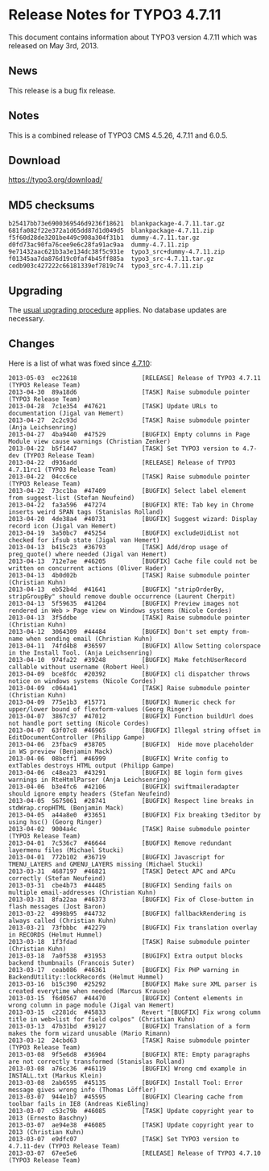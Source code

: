 Release Notes for TYPO3 4.7.11
==============================

This document contains information about TYPO3 version 4.7.11 which was
released on May 3rd, 2013.

News
----

This release is a bug fix release.

Notes
-----

This is a combined release of TYPO3 CMS 4.5.26, 4.7.11 and 6.0.5.

Download
--------

<https://typo3.org/download/>

MD5 checksums
-------------

    b25417bb73e6900369546d9236f18621  blankpackage-4.7.11.tar.gz
    681fa082f22e372a1d65dd87d1d049d5  blankpackage-4.7.11.zip
    f5f60d28de3201be449c908a304f31b1  dummy-4.7.11.tar.gz
    d0fd73ac90fa76cee9e6c28fa91ac9aa  dummy-4.7.11.zip
    9e71432aac621b3a3e134dc38f5c931e  typo3_src+dummy-4.7.11.zip
    f01345aa7da876d19c0faf4b45ff885a  typo3_src-4.7.11.tar.gz
    cedb903c427222c66181339ef7819c74  typo3_src-4.7.11.zip

Upgrading
---------

The [usual upgrading
procedure](https://docs.typo3.org/typo3cms/InstallationGuide/) applies.
No database updates are necessary.

Changes
-------

Here is a list of what was fixed since
[4.7.10](TYPO3_4.7.10 "wikilink"):

    2013-05-03  ec22618                  [RELEASE] Release of TYPO3 4.7.11 (TYPO3 Release Team)
    2013-04-30  89a18d6                  [TASK] Raise submodule pointer (TYPO3 Release Team)
    2013-04-28  7c1e354  #47621          [TASK] Update URLs to documentation (Jigal van Hemert)
    2013-04-27  2c2c93d                  [TASK] Raise submodule pointer (Anja Leichsenring)
    2013-04-27  4ba9440  #47529          [BUGFIX] Empty columns in Page Module view cause warnings (Christian Zenker)
    2013-04-22  b5f1447                  [TASK] Set TYPO3 version to 4.7-dev (TYPO3 Release Team)
    2013-04-22  d936add                  [RELEASE] Release of TYPO3 4.7.11rc1 (TYPO3 Release Team)
    2013-04-22  04cc6ce                  [TASK] Raise submodule pointer (TYPO3 Release Team)
    2013-04-22  73cc1ba  #47409          [BUGFIX] Select label element from suggest-list (Stefan Neufeind)
    2013-04-22  fa3a596  #47274          [BUGFIX] RTE: Tab key in Chrome inserts weird SPAN tags (Stanislas Rolland)
    2013-04-20  4de38a4  #40731          [BUGFIX] Suggest wizard: Display record icon (Jigal van Hemert)
    2013-04-19  3a50bc7  #45254          [BUGFIX] excludeUidList not checked for ifsub state (Jigal van Hemert)
    2013-04-13  b415c23  #36793          [TASK] Add/drop usage of preg_quote() where needed (Jigal van Hemert)
    2013-04-13  712e7ae  #46205          [BUGFIX] Cache file could not be written on concurrent actions (Oliver Hader)
    2013-04-13  4b0d02b                  [TASK] Raise submodule pointer (Christian Kuhn)
    2013-04-13  eb52b4d  #41641          [BUGFIX] "stripOrderBy, stripGroupBy" should remove double occurrence (Laurent Cherpit)
    2013-04-13  5f59635  #41204          [BUGFIX] Preview images not rendered in Web > Page view on Windows systems (Nicole Cordes)
    2013-04-13  3f5ddbe                  [TASK] Raise submodule pointer (Christian Kuhn)
    2013-04-12  3064309  #44484          [BUGFIX] Don't set empty from-name when sending email (Christian Kuhn)
    2013-04-11  74fd4b8  #36597          [BUGFIX] Allow Setting colorspace in the Install Tool. (Anja Leichsenring)
    2013-04-10  974fa22  #39248          [BUGFIX] Make fetchUserRecord callable without username (Robert Heel)
    2013-04-09  bce8fdc  #20392          [BUGFIX] cli dispatcher throws notice on windows systems (Nicole Cordes)
    2013-04-09  c064a41                  [TASK] Raise submodule pointer (Christian Kuhn)
    2013-04-09  775e1b3  #15771          [BUGFIX] Numeric check for upper/lower bound of flexform-values (Georg Ringer)
    2013-04-07  3867c37  #47012          [BUGFIX] Function buildUrl does not handle port setting (Nicole Cordes)
    2013-04-07  63f07c8  #46965          [BUGFIX] Illegal string offset in EditDocumentController (Philipp Gampe)
    2013-04-06  23fbac9  #38705          [BUGFIX]  Hide move placeholder in WS preview (Benjamin Mack)
    2013-04-06  08bcff1  #46999          [BUGFIX] Write config to extTables destroys HTML output (Philipp Gampe)
    2013-04-06  c48ea23  #43291          [BUGFIX] BE login form gives warnings in RteHtmlParser (Anja Leichsenring)
    2013-04-06  b3e4fc6  #42106          [BUGFIX] swiftmaileradapter should ignore empty headers (Stefan Neufeind)
    2013-04-05  5675061  #28741          [BUGFIX] Respect line breaks in stdWrap.cropHTML (Benjamin Mack)
    2013-04-05  a44a8e0  #33651          [BUGFIX] Fix breaking t3editor by using hsc() (Georg Ringer)
    2013-04-02  9004a4c                  [TASK] Raise submodule pointer (TYPO3 Release Team)
    2013-04-01  7c536c7  #46644          [BUGFIX] Remove redundant layermenu files (Michael Stucki)
    2013-04-01  772b102  #36719          [BUGFIX] Javascript for TMENU_LAYERS and GMENU_LAYERS missing (Michael Stucki)
    2013-03-31  4687197  #46821          [TASK] Detect APC and APCu correctly (Stefan Neufeind)
    2013-03-31  cbe4b73  #44485          [BUGFIX] Sending fails on multiple email-addresses (Christian Kuhn)
    2013-03-31  8fa22aa  #46373          [BUGFIX] Fix of Close-button in flash messages (Jost Baron)
    2013-03-22  4998b95  #44732          [BUGFIX] fallbackRendering is always called (Christian Kuhn)
    2013-03-21  73fbbbc  #42279          [BUGFIX] Fix translation overlay in RECORDS (Helmut Hummel)
    2013-03-18  1f3fdad                  [TASK] Raise submodule pointer (Christian Kuhn)
    2013-03-18  7a0f538  #31953          [BUGIFX] Extra output blocks backend thumbnails (Francois Suter)
    2013-03-17  ceab086  #46361          [BUGFIX] Fix PHP warning in BackendUtility::lockRecords (Helmut Hummel)
    2013-03-16  b15c390  #25292          [BUGFIX] Make sure XML parser is created everytime when needed (Marcus Krause)
    2013-03-15  f6d0567  #44470          [BUGFIX] Content elements in wrong column in page module (Jigal van Hemert)
    2013-03-15  c2281dc  #45833          Revert "[BUGFIX] Fix wrong column title in web>list for field colpos" (Christian Kuhn)
    2013-03-13  47b31bd  #39127          [BUGFIX] Translation of a form makes the form wizard unusable (Mario Rimann)
    2013-03-12  24cbd63                  [TASK] Raise submodule pointer (TYPO3 Release Team)
    2013-03-08  9f5e6d8  #36904          [BUGFIX] RTE: Empty paragraphs are not correctly transformed (Stanislas Rolland)
    2013-03-08  a76cc36  #46119          [BUGFIX] Wrong cmd example in INSTALL.txt (Markus Klein)
    2013-03-08  2ab6595  #45135          [BUGFIX] Install Tool: Error message gives wrong info (Thomas Löffler)
    2013-03-07  944e1b7  #45595          [BUGFIX] Clearing cache from toolbar fails in IE8 (Andreas Kießling)
    2013-03-07  c53c79b  #46085          [TASK] Update copyright year to 2013 (Ernesto Baschny)
    2013-03-07  ae94e38  #46085          [TASK] Update copyright year to 2013 (Christian Kuhn)
    2013-03-07  e9dfc07                  [TASK] Set TYPO3 version to 4.7.11-dev (TYPO3 Release Team)
    2013-03-07  67ee5e6                  [RELEASE] Release of TYPO3 4.7.10 (TYPO3 Release Team)


